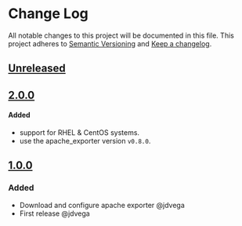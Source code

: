 # Change Log

All notable changes to this project will be documented in this file.
This project adheres to [Semantic Versioning](http://semver.org/) and [Keep a changelog](https://github.com/olivierlacan/keep-a-changelog).

## [Unreleased](https://github.com/Xat59/ansible-role-apache_exporter/tree/develop)

## [2.0.0](https://github.com/Xat59/ansible-role-apache_exporter/tree/2.0.0)

#### Added

- support for RHEL & CentOS systems.
- use the apache_exporter version `v0.8.0`.

## [1.0.0](https://github.com/Xat59/ansible-role-apache_exporter/tree/1.0.0)

### Added

- Download and configure apache exporter @jdvega
- First release @jdvega
